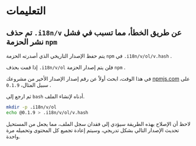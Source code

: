# التعليمات

## تم حذف `.i18n/v` عن طريق الخطأ، مما تسبب في فشل نشر الحزمة `npm`

يتم حفظ الإصدار التاريخي الذي أصدرته الحزمة `npm` في `.i18n/v/ol/v.hash` .

إذا قمت بحذف `.i18n/v/ol` فلن يتم إصدار الحزمة `npm` .

في هذا الوقت، ابحث أولاً عن رقم إصدار الإصدار الأخير من مشروعك [npmjs.com](//npmjs.com) على سبيل المثال، `0.1.9` .

ثم ارجع إلى `bash` أدناه لإنشاء الملف.

```bash
mkdir -p .i18n/v/ol
echo @0.1.9 > .i18n/v/ol/v.hash
```

لاحظ أن الإصلاح بهذه الطريقة سيؤدي إلى فقدان سجل الملف، مما يجعل من المستحيل تحديث الإصدار التالي بشكل تدريجي، وسيتم إعادة تجميع كل المحتوى وتحميله مرة واحدة.